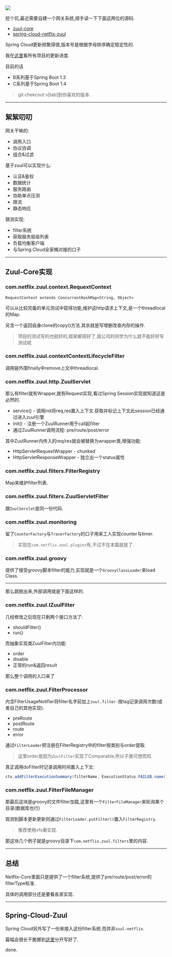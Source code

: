 ![](https://o4dyfn0ef.qnssl.com/image/2016-10-07-Richardson-microservices-part2-3_api-gateway.png?imageView2/2/h/300) 

挖个坑,最近需要自建一个网关系统,顺手读一下下面这两位的源码. 

- [zuul-core](https://github.com/Netflix/zuul) 
- [spring-cloud-netflix-zuul](https://github.com/spring-cloud/spring-cloud-netflix/tree/master/spring-cloud-netflix-core/src/main/java/org/springframework/cloud/netflix/zuul) 

Spring Cloud更新频繁得很,版本号是根据字母排序确定稳定性的. 

我在[这里](https://spring.io/blog/category/releases)看所有项目的更新进度. 

目前的话

- B系列基于Spring Boot 1.3
- C系列基于Spring Boot 1.4  

> git chekcout v[tab]到你喜欢的版本. 

- - - - - 

## 絮絮叨叨  

网关干嘛的: 

- 调用入口
- 协议协调
- 组合&过滤 

基于zuul可以实现什么: 

- 认证&鉴权
- 数据统计
- 服务路由
- 协助单点压测
- 限流
- 静态响应 

猜测实现: 

- filter系统
- 获取服务层级列表
- 负载均衡客户端
- 与Spring Cloud全家桶对接的口子

- - - - -- 

## Zuul-Core实现 

### com.netflix.zuul.context.RequextContext 

`RequestContext extends ConcurrentHashMap<String, Object>`

可以从比较完备的单元测试中窥得功能,维护这http请求上下文,是一个threadlocal的Map. 

另含一个返回自身clone的copy()方法.其余就是写增删改查内存的操作.  

> 项目的测试写的也挺好的,框架都搭好了,我公司的同学为什么就不能好好写测试呢 

### com.netflix.zuul.contextContextLifecycleFilter

调用链外围finally中remove上文中threadlocal. 

### com.netflix.zuul.http.ZuulServlet 

那么有filter就有Wrapper,就有Request实现,看过Spring Session实现就知道这是必然的. 

- service() - 调用init将req,res置入上下文.获取并标记上下文此session已经通过进入zuul引擎
- init() - 注册一个ZuulRunner用于call起filter
- 通过ZuulRunner调用流程: pre/route/post/error

其中ZuulRunner内传入的req/res就会被替换为wrapper类,增强功能:

- HttpServletRequestWrapper - chunked
- HttpServletResponseWrapper - 独立出一个status属性

###  com.netflix.zuul.filters.FilterRegistry 

Map来维护filter列表. 

### com.netflix.zuul.filters.ZuulServletFilter

跟`ZuulServlet`是同一份代码.

### com.netflix.zuul.monitoring 

留了`CounterFactory`与`TracerFactory`的口子用来工人实现counter与timer. 

> 实现在`com.netflix.zuul.plugins`有,不过不在本篇就是了. 

### com.netflix.zuul.groovy 

提供了接受groovy脚本filter的能力,实现就是一个`GroovyClassLoader`来load Class. 

- - - - -- 

那么跳脱出来,外部调用就是下面这样的. 

### com.netflix.zuul.IZuulFilter 

几经修改之后现在只剩两个接口方法了: 

- shouldFilter()
- run()

而抽象实现类ZuulFilter内功能: 

- order
- disable
- 正常的run&返回result

那么整个调用的入口来了

### com.netflix.zuul.FilterProcessor 

内含FilterUsageNotifier将filter名字前加上`zuul.filter-`按tag记录调用次数(或者自己的其他实现). 

- preRoute
- postRoute
- route
- error

通过`FilterLoader`把注册在FilterRegistry中的filter按类别与order提取. 

> 这里order是因为`ZuulFilter`实现了Comparable<T>,所以子类可想而知. 

真正调用doFilter时记录调用时间置入上下文: 

```java
ctx.addFilterExecutionSummary(filterName, ExecutionStatus.FAILED.name(), execTime);
``` 

### com.netflix.zuul.FilterFileManager  

那最后这块是groovy的文件filter加载,这里有一个`FilterFileManager`来轮询某个目录(数据库也行) 

观测到脚本更新更新则通过`FilterLoader.putFilter()`置入`FilterRegistry`. 

> 推荐使用vfs重实现. 

那这块几个例子就是groovy目录下`com.netflix.zuul.filters`里的内容. 

- - - - -- 

## 总结 

Netflix-Core里面只是提供了一个filter系统,提供了pre/route/post/error的filterType标准. 

具体的调用部分还是要看各家实现. 

--------- 

## Spring-Cloud-Zuul 

Spring Cloud另外写了一份来接入这份filter系统.而并非`zuul-netflix`. 

篇幅会很长干脆挪到[这里](http://www.slahser.com/2016/10/08/API网关-Zuul源码解读-spring-cloud/)分开写好了. 

done. 







 






